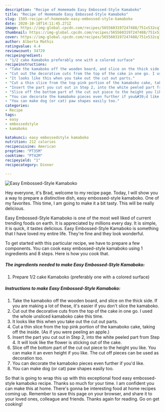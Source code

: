 ```yaml
---
description: "Recipe of Homemade Easy Embossed-Style Kamaboko"
title: "Recipe of Homemade Easy Embossed-Style Kamaboko"
slug: 1505-recipe-of-homemade-easy-embossed-style-kamaboko
date: 2020-10-18T14:11:45.271Z
image: https://img-global.cpcdn.com/recipes/5655603197247488/751x532cq70/easy-embossed-style-kamaboko-recipe-main-photo.jpg
thumbnail: https://img-global.cpcdn.com/recipes/5655603197247488/751x532cq70/easy-embossed-style-kamaboko-recipe-main-photo.jpg
cover: https://img-global.cpcdn.com/recipes/5655603197247488/751x532cq70/easy-embossed-style-kamaboko-recipe-main-photo.jpg
author: Alberta Mathis
ratingvalue: 4.4
reviewcount: 34729
recipeingredient:
- "1/2 cake Kamaboko preferably one with a colored surface"
recipeinstructions:
- "Take the kamaboko off the wooden board, and slice on the thick side. If you are making a lot of these, it&#39;s easier if you don&#39;t slice the kamaboko."
- "Cut out the decorative cuts from the top of the cake in one go. I used the whole unsliced kamaboko cake this time."
- "It looks like this when you take out the cut out parts."
- "Cut a thin slice from the top pink portion of the kamaboko cake, taking off the inside. (As if you were peeling an apple.)"
- "Insert the part you cut out in Step 2, into the white peeled part from Step 4. It will look like the flower is sticking out of the cake."
- "Slice off the bottom part of the cut out piece to the height you like. You can make it an even height if you like. The cut off pieces can be used as decoration too."
- "You can decorate the kamaboko pieces even further if you&#39;d like."
- "You can make dog (or cat) paw shapes easily too."
categories:
- Recipe
tags:
- easy
- embossedstyle
- kamaboko

katakunci: easy embossedstyle kamaboko 
nutrition: 212 calories
recipecuisine: American
preptime: "PT35M"
cooktime: "PT42M"
recipeyield: "1"
recipecategory: Dinner

---
```



![Easy Embossed-Style Kamaboko](https://img-global.cpcdn.com/recipes/5655603197247488/751x532cq70/easy-embossed-style-kamaboko-recipe-main-photo.jpg)

Hey everyone, it's Brad, welcome to my recipe page. Today, I will show you a way to prepare a distinctive dish, easy embossed-style kamaboko. One of my favorites. This time, I am going to make it a bit tasty. This will be really delicious.



Easy Embossed-Style Kamaboko is one of the most well liked of current trending foods on earth. It is appreciated by millions every day. It is simple, it is quick, it tastes delicious. Easy Embossed-Style Kamaboko is something that I have loved my entire life. They're fine and they look wonderful.


To get started with this particular recipe, we have to prepare a few components. You can cook easy embossed-style kamaboko using 1 ingredients and 8 steps. Here is how you cook that.

<!--inarticleads1-->

##### The ingredients needed to make Easy Embossed-Style Kamaboko:

1. Prepare 1/2 cake Kamaboko (preferably one with a colored surface)




<!--inarticleads2-->

##### Instructions to make Easy Embossed-Style Kamaboko:

1. Take the kamaboko off the wooden board, and slice on the thick side. If you are making a lot of these, it&#39;s easier if you don&#39;t slice the kamaboko.
1. Cut out the decorative cuts from the top of the cake in one go. I used the whole unsliced kamaboko cake this time.
1. It looks like this when you take out the cut out parts.
1. Cut a thin slice from the top pink portion of the kamaboko cake, taking off the inside. (As if you were peeling an apple.)
1. Insert the part you cut out in Step 2, into the white peeled part from Step 4. It will look like the flower is sticking out of the cake.
1. Slice off the bottom part of the cut out piece to the height you like. You can make it an even height if you like. The cut off pieces can be used as decoration too.
1. You can decorate the kamaboko pieces even further if you&#39;d like.
1. You can make dog (or cat) paw shapes easily too.




So that is going to wrap this up with this exceptional food easy embossed-style kamaboko recipe. Thanks so much for your time. I am confident you can make this at home. There's gonna be interesting food at home recipes coming up. Remember to save this page on your browser, and share it to your loved ones, colleague and friends. Thanks again for reading. Go on get cooking!
